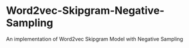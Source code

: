 # Word2vec-Skipgram-Negative-Sampling
An implementation of Word2vec Skipgram Model with Negative Sampling
